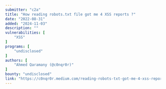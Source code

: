 ```yaml
---
submitter: "c2a"
title: "How reading robots.txt file got me 4 XSS reports ?"
date: "2022-08-31"
added: "2024-11-03"
description: ""
vulnerabilities: [
    "XSS"
]
programs: [
    "undisclosed"
]
authors: [
    "Ahmed Qaramany (@c0nqr0r)"
]
bounty: "undisclosed"
link: "https://c0nqr0r.medium.com/reading-robots-txt-got-me-4-xss-reports-9fd2234c635f"
---
```




